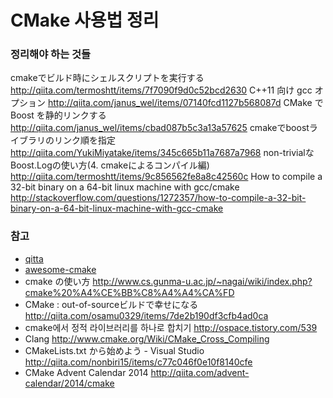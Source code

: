 # CMake 사용법 정리



### 정리해야 하는 것들
cmakeでビルド時にシェルスクリプトを実行する http://qiita.com/termoshtt/items/7f7090f9d0c52bcd2630
C++11 向け gcc オプション http://qiita.com/janus_wel/items/07140fcd1127b568087d
CMake で Boost を静的リンクする http://qiita.com/janus_wel/items/cbad087b5c3a13a57625
cmakeでboostライブラリのリンク順を指定 http://qiita.com/YukiMiyatake/items/345c665b11a7687a7968
non-trivialなBoost.Logの使い方(4. cmakeによるコンパイル編) http://qiita.com/termoshtt/items/9c856562fe8a8c42560c
How to compile a 32-bit binary on a 64-bit linux machine with gcc/cmake http://stackoverflow.com/questions/1272357/how-to-compile-a-32-bit-binary-on-a-64-bit-linux-machine-with-gcc-cmake


### 참고
- [qitta](http://qiita.com/tags/cmake)
- [awesome-cmake](https://github.com/onqtam/awesome-cmake)
- cmake の使い方 http://www.cs.gunma-u.ac.jp/~nagai/wiki/index.php?cmake%20%A4%CE%BB%C8%A4%A4%CA%FD
- CMake : out-of-sourceビルドで幸せになる http://qiita.com/osamu0329/items/7de2b190df3cfb4ad0ca
- cmake에서 정적 라이브러리를 하나로 합치기 http://ospace.tistory.com/539
- Clang http://www.cmake.org/Wiki/CMake_Cross_Compiling
- CMakeLists.txt から始めよう - Visual Studio http://qiita.com/nonbiri15/items/c77c046f0e10f8140cfe
- CMake Advent Calendar 2014 http://qiita.com/advent-calendar/2014/cmake
